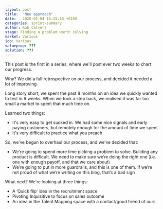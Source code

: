 ```yaml
---
layout: post
title:  "New approach"
date:   2020-05-04 15:25:15 +0100
categories: sprint-summary
author: Rob Calvert
stage: Finding a problem worth solving
market: Various
job: Various
valueprop: ???
solution: ???
---
```

This post is the first in a series, where we'll post ever two weeks to chart our progress.

Why? We did a full retrospective on our process, and decided it needed a lot of improving.

Long story short, we spent the past 8 months on an idea we quickly wanted to test in 6 weeks. When we took a step back, we realised it was far too small a market to spent that much time on.

Learned two things:
- It's very easy to get sucked in. We had some nice signals and early paying customers, but remotely enough for the amount of time we spent
- It's very difficult to practice what you preach

So, we've begun to overhaul our process, and we've decided that:
- We're going to spend more time picking a problem to solve. Building any product is difficult. We need to make sure we’re doing the right one (i.e. one with enough payoff, and that we care about)
- We're going to put in more guardrails, and this is one of them. If we’re not proud of what we’re writing on this blog, that’s a bad sign

What next? We're looking at three things:
- A ‘Quick flip’ idea in the recruitment space
- Pivoting Inquisitive to focus on sales outcome
- An idea in the Talent Mapping space with a contact/good friend of ours
